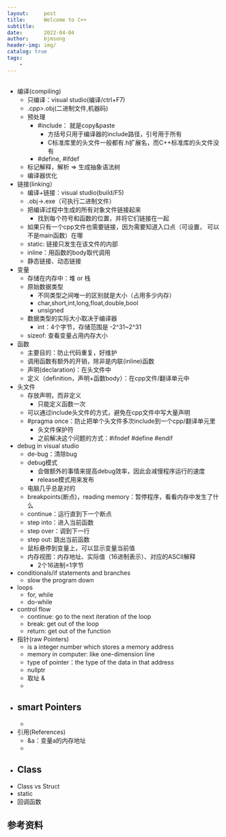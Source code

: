```yaml
---
layout:     post
title:      Welcome to C++
subtitle:   
date:       2022-04-04
author:     bjmsong
header-img: img/
catalog: true
tags:
    - 
---
```

## 
- 编译(compiling)
    - 只编译：visual studio(编译/ctrl+F7)
    - .cpp>.obj(二进制文件,机器码)
    - 预处理
        - #include： 就是copy&paste
            - 方括号只用于编译器的include路径，引号用于所有
            - C标准库里的头文件一般都有.h扩展名，而C++标准库的头文件没有
        - #define, #ifdef
    - 标记解释，解析 => 生成抽象语法树
    - 编译器优化
- 链接(linking）
    - 编译+链接：visual studio(build/F5)
    - .obj->.exe（可执行二进制文件）
    - 把编译过程中生成的所有对象文件链接起来
        -  找到每个符号和函数的位置，并将它们链接在一起
    - 如果只有一个cpp文件也需要链接，因为需要知道入口点（可设置，  可以不是main函数）在哪 
    - static: 链接只发生在该文件的内部 
    - inline：用函数的body取代调用
    - 静态链接、动态链接
- 变量
    - 存储在内存中：堆 or 栈
    - 原始数据类型
        - 不同类型之间唯一的区别就是大小（占用多少内存）
        - char,short,int,long,float,double,bool
        - unsigned
    - 数据类型的实际大小取决于编译器
        - int：4个字节，存储范围是 -2^31~2^31
    - sizeof: 查看变量占用内存大小
- 函数
    - 主要目的：防止代码重复，好维护
    - 调用函数有额外的开销，除非是内联(inline)函数 
    - 声明(declaration)：在头文件中
    - 定义（definition，声明+函数body）：在cpp文件/翻译单元中
- 头文件
    - 存放声明，而非定义
        - 只能定义函数一次
    - 可以通过include头文件的方式，避免在cpp文件中写大量声明
    - #pragma once：防止把单个头文件多次include到一个cpp/翻译单元里
        - 头文件保护符
        - 之前解决这个问题的方式：#ifndef #define #endif
- debug in visual studio
    - de-bug：清除bug
    - debug模式
        - 会做额外的事情来提高debug效率，因此会减慢程序运行的速度
        - release模式用来发布
    - 电脑几乎总是对的 
    - breakpoints(断点)，reading memory：暂停程序，看看内存中发生了什么
    - continue：运行直到下一个断点
    - step into：进入当前函数
    - step over：调到下一行 
    - step out: 跳出当前函数
    - 鼠标悬停到变量上，可以显示变量当前值
    - 内存视图：内存地址、实际值（16进制表示）、对应的ASCII解释
        - 2个16进制=1字节 
- conditionals/if statements and branches
    - slow the program down
- loops
    - for, while
    - do-while 
- control flow
    - continue: go to the next iteration of the loop
    - break: get out of the loop
    - return: get out of the function 
- 指针(raw Pointers)
    - is a integer number which stores a memory address 
    - memory in computer: like one-dimension line
    - type of pointer：the type of the data in that address
    - nullptr
    - 取址 &
    - 
- smart Pointers
    - 
    - 
- 引用(References)
    - &a：变量a的内存地址
    - 
- Class
    - 
- Class vs Struct
- static
- 回调函数

## 参考资料
